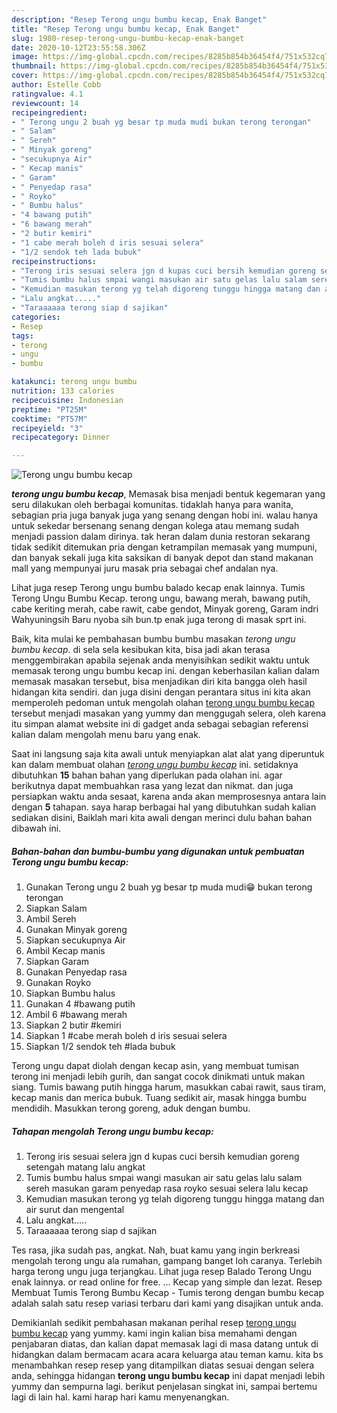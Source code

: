 ```yaml
---
description: "Resep Terong ungu bumbu kecap, Enak Banget"
title: "Resep Terong ungu bumbu kecap, Enak Banget"
slug: 1980-resep-terong-ungu-bumbu-kecap-enak-banget
date: 2020-10-12T23:55:58.306Z
image: https://img-global.cpcdn.com/recipes/8285b854b36454f4/751x532cq70/terong-ungu-bumbu-kecap-foto-resep-utama.jpg
thumbnail: https://img-global.cpcdn.com/recipes/8285b854b36454f4/751x532cq70/terong-ungu-bumbu-kecap-foto-resep-utama.jpg
cover: https://img-global.cpcdn.com/recipes/8285b854b36454f4/751x532cq70/terong-ungu-bumbu-kecap-foto-resep-utama.jpg
author: Estelle Cobb
ratingvalue: 4.1
reviewcount: 14
recipeingredient:
- " Terong ungu 2 buah yg besar tp muda mudi bukan terong terongan"
- " Salam"
- " Sereh"
- " Minyak goreng"
- "secukupnya Air"
- " Kecap manis"
- " Garam"
- " Penyedap rasa"
- " Royko"
- " Bumbu halus"
- "4 bawang putih"
- "6 bawang merah"
- "2 butir kemiri"
- "1 cabe merah boleh d iris sesuai selera"
- "1/2 sendok teh lada bubuk"
recipeinstructions:
- "Terong iris sesuai selera jgn d kupas cuci bersih kemudian goreng setengah matang lalu angkat"
- "Tumis bumbu halus smpai wangi masukan air satu gelas lalu salam sereh masukan garam penyedap rasa royko sesuai selera lalu kecap"
- "Kemudian masukan terong yg telah digoreng tunggu hingga matang dan air surut dan mengental"
- "Lalu angkat....."
- "Taraaaaaa terong siap d sajikan"
categories:
- Resep
tags:
- terong
- ungu
- bumbu

katakunci: terong ungu bumbu 
nutrition: 133 calories
recipecuisine: Indonesian
preptime: "PT25M"
cooktime: "PT57M"
recipeyield: "3"
recipecategory: Dinner

---
```



![Terong ungu bumbu kecap](https://img-global.cpcdn.com/recipes/8285b854b36454f4/751x532cq70/terong-ungu-bumbu-kecap-foto-resep-utama.jpg)

<b><i>terong ungu bumbu kecap</i></b>, Memasak bisa menjadi bentuk kegemaran yang seru dilakukan oleh berbagai komunitas. tidaklah hanya para wanita, sebagian pria juga banyak juga yang senang dengan hobi ini. walau hanya untuk sekedar bersenang senang dengan kolega atau memang sudah menjadi passion dalam dirinya. tak heran dalam dunia restoran sekarang tidak sedikit ditemukan pria dengan ketrampilan memasak yang mumpuni, dan banyak sekali juga kita saksikan di banyak depot dan stand makanan mall yang mempunyai juru masak pria sebagai chef andalan nya.

Lihat juga resep Terong ungu bumbu balado kecap enak lainnya. Tumis Terong Ungu Bumbu Kecap. terong ungu, bawang merah, bawang putih, cabe keriting merah, cabe rawit, cabe gendot, Minyak goreng, Garam indri Wahyuningsih Baru nyoba sih bun.tp enak juga terong di masak sprt ini.

Baik, kita mulai ke pembahasan bumbu bumbu masakan <i>terong ungu bumbu kecap</i>. di sela sela kesibukan kita, bisa jadi akan terasa menggembirakan apabila sejenak anda menyisihkan sedikit waktu untuk memasak terong ungu bumbu kecap ini. dengan keberhasilan kalian dalam memasak masakan tersebut, bisa menjadikan diri kita bangga oleh hasil hidangan kita sendiri. dan juga disini dengan perantara situs ini kita akan memperoleh pedoman untuk mengolah olahan <u>terong ungu bumbu kecap</u> tersebut menjadi masakan yang yummy dan menggugah selera, oleh karena itu simpan alamat website ini di gadget anda sebagai sebagian referensi kalian dalam mengolah menu baru yang enak.


Saat ini langsung saja kita awali untuk menyiapkan alat alat yang diperuntuk kan dalam membuat olahan <u><i>terong ungu bumbu kecap</i></u> ini. setidaknya dibutuhkan <b>15</b> bahan bahan yang diperlukan pada olahan ini. agar berikutnya dapat membuahkan rasa yang lezat dan nikmat. dan juga persiapkan waktu anda sesaat, karena anda akan memprosesnya antara lain dengan <b>5</b> tahapan. saya harap berbagai hal yang dibutuhkan sudah kalian sediakan disini, Baiklah mari kita awali dengan merinci dulu bahan bahan dibawah ini.

<!--inarticleads1-->

##### Bahan-bahan dan bumbu-bumbu yang digunakan untuk pembuatan Terong ungu bumbu kecap:

1. Gunakan  Terong ungu 2 buah yg besar tp muda mudi😁 bukan terong terongan
1. Siapkan  Salam
1. Ambil  Sereh
1. Gunakan  Minyak goreng
1. Siapkan secukupnya Air
1. Ambil  Kecap manis
1. Siapkan  Garam
1. Gunakan  Penyedap rasa
1. Gunakan  Royko
1. Siapkan  Bumbu halus
1. Gunakan 4 #bawang putih
1. Ambil 6 #bawang merah
1. Siapkan 2 butir #kemiri
1. Siapkan 1 #cabe merah boleh d iris sesuai selera
1. Siapkan 1/2 sendok teh #lada bubuk


Terong ungu dapat diolah dengan kecap asin, yang membuat tumisan terong ini menjadi lebih gurih, dan sangat cocok dinikmati untuk makan siang. Tumis bawang putih hingga harum, masukkan cabai rawit, saus tiram, kecap manis dan merica bubuk. Tuang sedikit air, masak hingga bumbu mendidih. Masukkan terong goreng, aduk dengan bumbu. 

<!--inarticleads2-->

##### Tahapan mengolah Terong ungu bumbu kecap:

1. Terong iris sesuai selera jgn d kupas cuci bersih kemudian goreng setengah matang lalu angkat
1. Tumis bumbu halus smpai wangi masukan air satu gelas lalu salam sereh masukan garam penyedap rasa royko sesuai selera lalu kecap
1. Kemudian masukan terong yg telah digoreng tunggu hingga matang dan air surut dan mengental
1. Lalu angkat.....
1. Taraaaaaa terong siap d sajikan


Tes rasa, jika sudah pas, angkat. Nah, buat kamu yang ingin berkreasi mengolah terong ungu ala rumahan, gampang banget loh caranya. Terlebih harga terong ungu juga terjangkau. Lihat juga resep Balado Terong Ungu enak lainnya. or read online for free. … Kecap yang simple dan lezat. Resep Membuat Tumis Terong Bumbu Kecap - Tumis terong dengan bumbu kecap adalah salah satu resep variasi terbaru dari kami yang disajikan untuk anda. 

Demikianlah sedikit pembahasan makanan perihal resep <u>terong ungu bumbu kecap</u> yang yummy. kami ingin kalian bisa memahami dengan penjabaran diatas, dan kalian dapat memasak lagi di masa datang untuk di hidangkan dalam bermacam acara acara keluarga atau teman kamu. kita bs menambahkan resep resep yang ditampilkan diatas sesuai dengan selera anda, sehingga hidangan <b>terong ungu bumbu kecap</b> ini dapat menjadi lebih yummy dan sempurna lagi. berikut penjelasan singkat ini, sampai bertemu lagi di lain hal. kami harap hari kamu menyenangkan.
